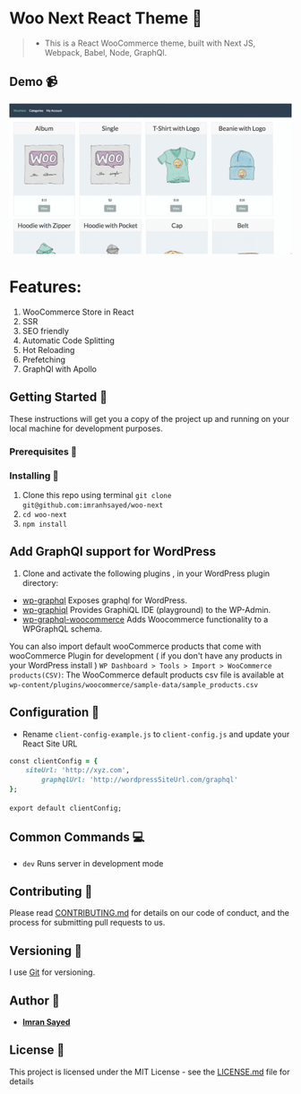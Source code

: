 # Woo Next React Theme :rocket:
> * This is a React WooCommerce theme, built with Next JS, Webpack, Babel, Node, GraphQl.

## Demo :video_camera:

![](demo-example.gif)

# Features:

1. WooCommerce Store in React
2. SSR
3. SEO friendly
4. Automatic Code Splitting
5. Hot Reloading
6. Prefetching
7. GraphQl with Apollo

## Getting Started :rocket:

These instructions will get you a copy of the project up and running on your local machine for development purposes.

### Prerequisites :page_facing_up:


### Installing :wrench:

1. Clone this repo using terminal `git clone git@github.com:imranhsayed/woo-next`
2. `cd woo-next`
3. `npm install`

## Add GraphQl support for WordPress

1. Clone and activate the following plugins , in your WordPress plugin directory:

* [wp-graphql](https://github.com/wp-graphql/wp-graphql) Exposes graphql for WordPress.
* [wp-graphiql](https://github.com/wp-graphql/wp-graphiql) Provides GraphiQL IDE (playground) to the WP-Admin.
* [wp-graphql-woocommerce](https://github.com/wp-graphql/wp-graphql-woocommerce) Adds Woocommerce functionality to a WPGraphQL schema.

You can also import default wooCommerce products that come with wooCommerce Plugin for development ( if you don't have any products in your WordPress install ) `WP Dashboard > Tools > Import > WooCommerce products(CSV)`: The WooCommerce default products csv file is available at `wp-content/plugins/woocommerce/sample-data/sample_products.csv`

## Configuration :wrench:

* Rename `client-config-example.js` to `client-config.js` and update your React Site URL

```ruby
const clientConfig = {
	siteUrl: 'http://xyz.com',
        graphqlUrl: 'http://wordpressSiteUrl.com/graphql'
};

export default clientConfig;
```

## Common Commands :computer:

* `dev` Runs server in development mode

## Contributing :busts_in_silhouette:

Please read [CONTRIBUTING.md](https://gist.github.com/PurpleBooth/b24679402957c63ec426) for details on our code of conduct, and the process for submitting pull requests to us.

## Versioning :bookmark_tabs:

I use [Git](https://github.com/) for versioning. 

## Author :bust_in_silhouette:

* **[Imran Sayed](https://twitter.com/imranhsayed)**

## License :page_with_curl:

This project is licensed under the MIT License - see the [LICENSE.md](LICENSE.md) file for details
